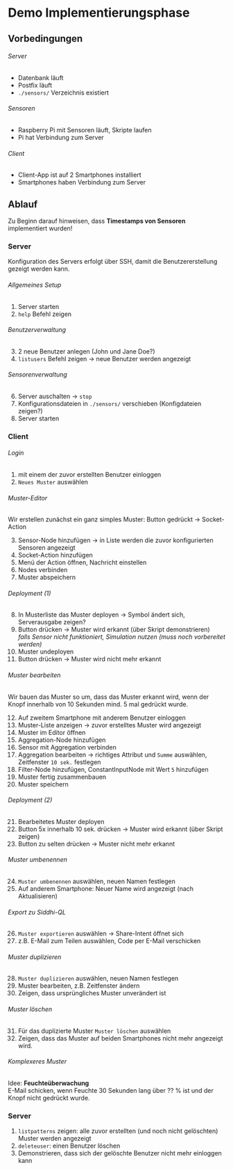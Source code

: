 # Demo Implementierungsphase

## Vorbedingungen

###### Server
- Datenbank läuft
- Postfix läuft
- `./sensors/` Verzeichnis existiert

###### Sensoren
- Raspberry Pi mit Sensoren läuft, Skripte laufen
- Pi hat Verbindung zum Server

###### Client
- Client-App ist auf 2 Smartphones installiert
- Smartphones haben Verbindung zum Server


## Ablauf

Zu Beginn darauf hinweisen, dass **Timestamps von Sensoren** implementiert wurden!

### Server

Konfiguration des Servers erfolgt über SSH, damit die Benutzererstellung gezeigt werden kann.

###### Allgemeines Setup

1. Server starten
2. `help` Befehl zeigen

###### Benutzerverwaltung

3. 2 neue Benutzer anlegen (John und Jane Doe?)
4. `listusers` Befehl zeigen -> neue Benutzer werden angezeigt

###### Sensorenverwaltung

6. Server auschalten -> `stop`
7. Konfigurationsdateien in `./sensors/` verschieben (Konfigdateien zeigen?)
8. Server starten

### Client

###### Login

1. mit einem der zuvor erstellten Benutzer einloggen
2. `Neues Muster` auswählen

###### Muster-Editor

Wir erstellen zunächst ein ganz simples Muster:
Button gedrückt -> Socket-Action

3. Sensor-Node hinzufügen -> in Liste werden die zuvor konfigurierten Sensoren angezeigt
4. Socket-Action hinzufügen
5. Menü der Action öffnen, Nachricht einstellen
6. Nodes verbinden
7. Muster abspeichern

###### Deployment (1)

8. In Musterliste das Muster deployen -> Symbol ändert sich, Serverausgabe zeigen?
9. Button drücken -> Muster wird erkannt (über Skript demonstrieren)  
   *falls Sensor nicht funktioniert, Simulation nutzen (muss noch vorbereitet werden)*
10. Muster undeployen
11. Button drücken -> Muster wird nicht mehr erkannt

###### Muster bearbeiten

Wir bauen das Muster so um, dass das Muster erkannt wird,
wenn der Knopf innerhalb von 10 Sekunden mind. 5 mal gedrückt wurde.

12. Auf zweitem Smartphone mit anderem Benutzer einloggen
13. Muster-Liste anzeigen -> zuvor erstelltes Muster wird angezeigt
14. Muster im Editor öffnen
15. Aggregation-Node hinzufügen
16. Sensor mit Aggregation verbinden
17. Aggregation bearbeiten -> richtiges Attribut und `Summe` auswählen, Zeitfenster `10 sek.` festlegen
18. Filter-Node hinzufügen, ConstantInputNode mit Wert `5` hinzufügen
19. Muster fertig zusammenbauen
20. Muster speichern

###### Deployment (2)

21. Bearbeitetes Muster deployen
22. Button 5x innerhalb 10 sek. drücken -> Muster wird erkannt (über Skript zeigen)
23. Button zu selten drücken -> Muster nicht mehr erkannt

###### Muster umbenennen

24. `Muster umbenennen` auswählen, neuen Namen festlegen
25. Auf anderem Smartphone: Neuer Name wird angezeigt (nach Aktualisieren)

###### Export zu Siddhi-QL
26. `Muster exportieren` auswählen -> Share-Intent öffnet sich
27. z.B. E-Mail zum Teilen auswählen, Code per E-Mail verschicken

###### Muster duplizieren

28. `Muster duplizieren` auswählen, neuen Namen festlegen
29. Muster bearbeiten, z.B. Zeitfenster ändern
30. Zeigen, dass ursprüngliches Muster unverändert ist

###### Muster löschen

31. Für das duplizierte Muster `Muster löschen` auswählen
32. Zeigen, dass das Muster auf beiden Smartphones nicht mehr angezeigt wird.

###### Komplexeres Muster

Idee: **Feuchteüberwachung**  
E-Mail schicken, wenn Feuchte 30 Sekunden lang über ?? % ist und der Knopf nicht gedrückt wurde.

### Server

1. `listpatterns` zeigen: alle zuvor erstellten (und noch nicht gelöschten) Muster werden angezeigt
2. `deleteuser`: einen Benutzer löschen
3. Demonstrieren, dass sich der gelöschte Benutzer nicht mehr einloggen kann

